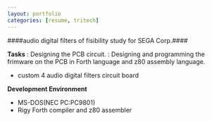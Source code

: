 ```yaml
---
layout: portfolio
categories: [resume, tritech]
---
```


####audio digital filters of fisibility study for SEGA Corp.####

  **Tasks**
  : Designing the PCB circuit.
  : Designing and programming the frimware on the PCB in Forth language and z80 assembly language.

  - custom 4 audio digital filters circuit board

  **Development Environment**

  - MS-DOS(NEC PC:PC9801)
  - Rigy Forth compiler and z80 assembler
